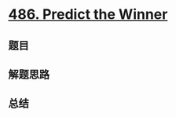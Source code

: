 # [486. Predict the Winner](https://leetcode.com/problems/predict-the-winner/)

## 题目


## 解题思路


## 总结


